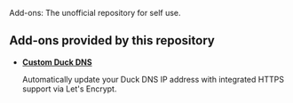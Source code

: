 Add-ons: The unofficial repository for self use.

## Add-ons provided by this repository

- **[Custom Duck DNS](/customduckdns/README.md)**

    Automatically update your Duck DNS IP address with integrated HTTPS support via Let's Encrypt.
